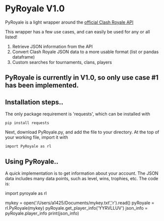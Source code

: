 # PyRoyale V1.0

PyRoyale is a light wrapper around the [official Clash Royale API](https://developer.clashroyale.com/#/)

This wrapper has a few use cases, and can easily be used for any or all listed!
1. Retrieve JSON information from the API
2. Convert Clash Royale JSON data to a more usable format (list or pandas dataframe)
3. Custom searches for tournaments, clans, players

PyRoyale is currently in V1.0, so only use case #1 has been implemented.
-----------------

## Installation steps..

The only package requirement is 'requests', which can be installed with

``pip install requests``

Next, download PyRoyale.py, and add the file to your directory. At the top of your working file, import it with

``import PyRoyale as rl``

## Using PyRoyale..

A quick implementation is to get information about your account. The JSON data includes many data points, such as level, wins, trophies, etc. The code is:

import pyroyale as rl

  mykey = open('/Users/a1425/Documents/mykey.txt','r').read()
  pyRoyale = rl.PyRoyale(mykey)
  pyRoyale.get_player_info('YYRVLLUV')
  json_info = pyRoyale.player_info
  print(json_info)


